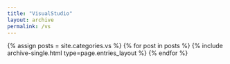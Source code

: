 ```yaml
---
title: "VisualStudio"
layout: archive
permalink: /vs
---
```



{% assign posts = site.categories.vs %}
{% for post in posts %} {% include archive-single.html type=page.entries_layout %} {% endfor %}